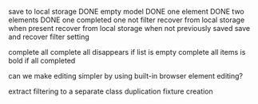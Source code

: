
save to local storage
  DONE empty model
  DONE one element
  DONE two elements
  DONE one completed one not
  filter
recover from local storage when present
recover from local storage when not previously saved
save and recover filter setting


complete all
complete all disappears if list is empty
complete all items is bold if all completed


can we make editing simpler by using built-in browser element editing?

extract filtering to a separate class
duplication fixture creation
